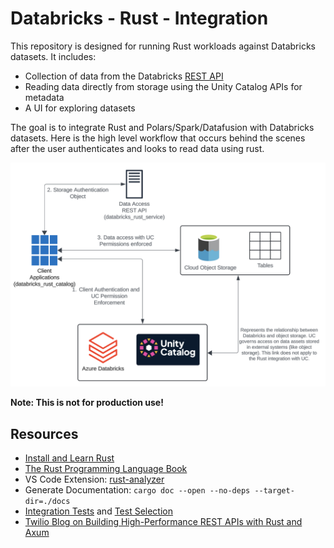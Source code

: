 # Databricks - Rust - Integration

This repository is designed for running Rust workloads against Databricks datasets. It includes:

- Collection of data from the Databricks [REST API](https://docs.databricks.com/api/workspace/catalogs/list)
- Reading data directly from storage using the Unity Catalog APIs for metadata
- A UI for exploring datasets

The goal is to integrate Rust and Polars/Spark/Datafusion with Databricks datasets. Here is the high level workflow that occurs behind the scenes after the user authenticates and looks to read data using rust. 

![](./diagram.png)

**Note: This is not for production use!**

## Resources

- [Install and Learn Rust](https://www.rust-lang.org/learn)
- [The Rust Programming Language Book](https://doc.rust-lang.org/book/)
- VS Code Extension: [rust-analyzer](https://rust-analyzer.github.io/)
- Generate Documentation: `cargo doc --open --no-deps --target-dir=./docs`
- [Integration Tests](https://doc.rust-lang.org/book/ch11-03-test-organization.html) and [Test Selection](https://doc.rust-lang.org/cargo/commands/cargo-test.html)
- [Twilio Blog on Building High-Performance REST APIs with Rust and Axum](https://www.twilio.com/en-us/blog/build-high-performance-rest-apis-rust-axum)

